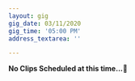 ```yaml
---
layout: gig
gig_date: 03/11/2020
gig_time: '05:00 PM'
address_textarea: ''

---
```


<p><strong>No Clips Scheduled at this time...🤣</strong></p>

